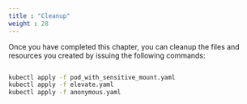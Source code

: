 ```yaml
---
title : "Cleanup"
weight : 28
---
```


Once you have completed this chapter, you can cleanup the files and resources you created by issuing the following commands:

```bash

kubectl apply -f pod_with_sensitive_mount.yaml
kubectl apply -f elevate.yaml
kubectl apply -f anonymous.yaml
```
